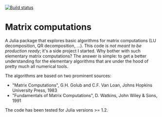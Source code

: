 [![Build status](https://travis-ci.org/timueh/MatrixComputations.jl.svg?branch=master)](https://travis-ci.org/timueh/MatrixComputations.jl)

# Matrix computations

A Julia package that explores basic algorithms for matrix computations (LU decomposition, QR decomposition, ...).
This code is *not meant to be production ready*; it's a side project I started.
Why bother with such elementary matrix computations?
The answer is simple: to get a better understanding for the elementary algorithms that are under the hood of pretty much all numerical tools.

The algorithms are based on two prominent sources:

- "Matrix Computations", G.H. Golub and C.F. Van Loan, Johns Hopkins University Press, 1983
- "Fundamentals of Matrix Computations", D. Watkins, John Wiley & Sons, 1991

The code has been tested for Julia versions >= 1.2.